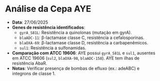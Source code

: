 # Análise da Cepa AYE
- **Data**: 27/06/2025
- **Genes de resistência identificados**:
  - `gyrA_S81L`: Resistência a quinolonas (mutação em gyrA).
  - `blaADC-11`: β-lactamase classe C, resistência a cefalosporinas.
  - `blaOXA-69`: β-lactamase classe D, resistência a carbapenêmicos.
  - `sul1`: Resistência a sulfonamidas.
- **Comparação com ATCC 19606**: AYE possui `gyrA_S81L` e `sul1`, ausentes em ATCC 19606 (`sul2`, `blaOXA-98`, `blaADC-158`). AYE tem ilhas de resistência AbaR.
- **Notas**: Verificar presença de bombas de efluxo (ex.: adeABC) e integrons de classe 1.
